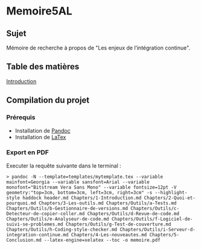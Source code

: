 Memoire5AL
==========

## Sujet

Mémoire de recherche à propos de "Les enjeux de l’intégration continue".

## Table des matières

[Introduction](./master/Chapters/1-Introduction.md)

## Compilation du projet

### Prérequis

- Installation de [Pandoc](http://johnmacfarlane.net/pandoc/)
- Installation de [LaTex](http://latex-project.org/ftp.html)

### Export en PDF

Executer la requête suivante dans le terminal :

```
> pandoc -N --template=templates/mytemplate.tex --variable mainfont=Georgia --variable sansfont=Arial --variable monofont="Bitstream Vera Sans Mono" --variable fontsize=12pt -V geometry:"top=3cm, bottom=3cm, left=3cm, right=3cm" -s --highlight-style haddock header.md Chapters/1-Introduction.md Chapters/2-Quoi-et-pourquoi.md Chapters/3-Les-outils.md Chapters/Outils/a-Tests.md Chapters/Outils/b-Gestionnaire-de-versions.md Chapters/Outils/c-Detecteur-de-copier-coller.md Chapters/Outils/d-Revue-de-code.md Chapters/Outils/e-Analyseur-de-code.md Chapters/Outils/f-Logiciel-de-suivi-se-problemes.md Chapters/Outils/g-Test-de-couverture.md Chapters/Outils/h-Coding-style-checker.md Chapters/Outils/i-Serveur-d-integration-continue.md Chapters/4-Les-nouveautes.md Chapters/5-Conclusion.md --latex-engine=xelatex --toc -o memoire.pdf
```